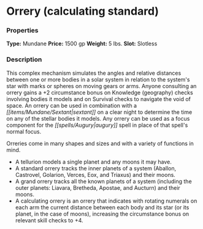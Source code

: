 ﻿---
Title: "Orrery (calculating standard)"
Type: "Mundane"
Price: "1500 gp"
Weight: "5 lbs."
Slot: "Slotless"
Description: |
  "This complex mechanism simulates the angles and relative distances between one or more bodies in a solar system in relation to the system's star with marks or spheres on moving gears or arms. Anyone consulting an orrery gains a +2 circumstance bonus on Knowledge (geography) checks involving bodies it models and on Survival checks to navigate the void of space. An orrery can be used in combination with a sextant on a clear night to determine the time on any of the stellar bodies it models. Any orrery can be used as a focus component for the _augury_ spell in place of that spell's normal focus.
  Orreries come in many shapes and sizes and with a variety of functions in mind."
Sources: "['People of the Stars']"
---

# Orrery (calculating standard)

### Properties

**Type:** Mundane **Price:** 1500 gp **Weight:** 5 lbs. **Slot:** Slotless

### Description

This complex mechanism simulates the angles and relative distances between one or more bodies in a solar system in relation to the system's star with marks or spheres on moving gears or arms. Anyone consulting an orrery gains a +2 circumstance bonus on Knowledge (geography) checks involving bodies it models and on Survival checks to navigate the void of space. An orrery can be used in combination with a _[[items/Mundane/Sextant|sextant]]_ on a clear night to determine the time on any of the stellar bodies it models. Any orrery can be used as a focus component for the _[[spells/Augury|augury]]_ spell in place of that spell's normal focus.

Orreries come in many shapes and sizes and with a variety of functions in mind.

* A tellurion models a single planet and any moons it may have.
* A standard orrery tracks the inner planets of a system (Aballon, Castrovel, Golarion, Verces, Eox, and Triaxus) and their moons.
* A grand orrery tracks all the known planets of a system (including the outer planets: Liavara, Bretheda, Apostae, and Aucturn) and their moons.
* A calculating orrery is an orrery that indicates with rotating numerals on each arm the current distance between each body and its star (or its planet, in the case of moons), increasing the circumstance bonus on relevant skill checks to +4.